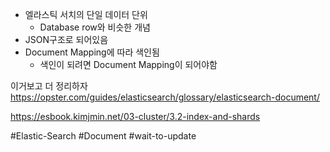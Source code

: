 - 엘라스틱 서치의 단일 데이터 단위
	- Database row와 비슷한 개념
- JSON구조로 되어있음
- Document Mapping에 따라 색인됨
	- 색인이 되려면 Document Mapping이 되어야함



이거보고 더 정리하자
https://opster.com/guides/elasticsearch/glossary/elasticsearch-document/


https://esbook.kimjmin.net/03-cluster/3.2-index-and-shards


#Elastic-Search 
#Document
#wait-to-update 
